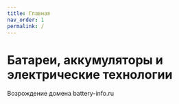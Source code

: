 ```yaml
---
title: Главная
nav_order: 1
permalink: /
---
```


# Батареи, аккумуляторы и электрические технологии

Возрождение домена battery-info.ru
